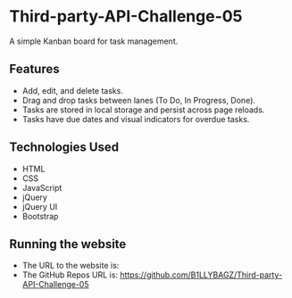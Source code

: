 # Third-party-API-Challenge-05

A simple Kanban board for task management.

## Features

- Add, edit, and delete tasks.
- Drag and drop tasks between lanes (To Do, In Progress, Done).
- Tasks are stored in local storage and persist across page reloads.
- Tasks have due dates and visual indicators for overdue tasks.

## Technologies Used

- HTML
- CSS
- JavaScript
- jQuery
- jQuery UI
- Bootstrap

## Running the website

- The URL to the website is:
- The GitHub Repos URL is: https://github.com/B1LLYBAGZ/Third-party-API-Challenge-05
